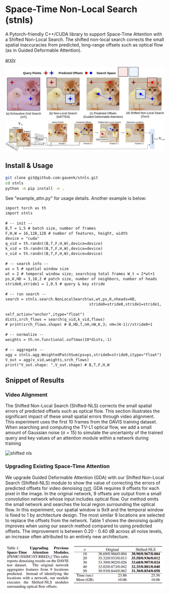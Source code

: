 # Space-Time Non-Local Search (stnls)

A Pytorch-friendly C++/CUDA library to support Space-Time Attention with a Shifted Non-Local Search. The shifted non-local search corrects the small spatial inaccuracies from predicted, long-range offsets such as optical flow (as in Guided Deformable Attention).

[arxiv](https://arxiv.org/pdf/2309.16849.pdf)

![related works](https://github.com/gauenk/stnls/blob/master/figs/compare_search.png?raw=true)
![shifted nls](https://github.com/gauenk/stnls/blob/master/figs/shifted_nls.png?raw=true)


## Install & Usage

```bash
git clone git@github.com:gauenk/stnls.git
cd stnls
python -m pip install -e .
```

See "example_attn.py" for usage details. Another example is below:

```
import torch as th
import stnls

# -- init --
B,T = 1,5 # batch size, number of frames
F,H,W = 16,128,128 # number of features, height, width
device = "cuda"
q_vid = th.randn((B,T,F,H,W),device=device)
k_vid = th.randn((B,T,F,H,W),device=device)
v_vid = th.randn((B,T,F,H,W),device=device)

# -- search info --
ws = 5 # spatial window size
wt = 2 # temporal window size; searching total frames W_t = 2*wt+1
ps,K,HD = 3,10,2 # patch size, number of neighbors, number of heads
stride0,stride1 = 1,0.5 # query & key stride

# -- run search --
search = stnls.search.NonLocalSearch(ws,wt,ps,K,nheads=HD,
                                     stride0=stride0,stride1=stride1,
                                     self_action="anchor",itype="float")
dists,srch_flows = search(q_vid,k_vid,flows)
# print(srch_flows.shape) # B,HD,T,nH,nW,K,3; nH=(H-1)//stride0+1

# -- normalize --
weights = th.nn.functional.softmax(10*dists,-1)

# -- aggregate --
agg = stnls.agg.WeightedPatchSum(ps=ps,stride0=stride0,itype="float")
V_out = agg(v_vid,weights,srch_flows)
print("V_out.shape: ",V_out.shape) # B,T,F,H,W
```


## Snippet of Results 

### Video Alignment

The Shifted Non-Local Search (Shifted-NLS) corrects the small spatial errors of predicted offsets such as optical flow. This section illustrates the significant impact of these small spatial errors through video alignment. This experiment uses the first 10 frames from the DAVIS training dataset. When searching and computing the TV-L1 optical flow, we add a small amount of Gaussian noise (σ = 15) to simulate the uncertainty of the trained query and key values of an attention module within a network during training

![shifted nls](https://github.com/gauenk/stnls/blob/master/figs/align_grid.png?raw=true)

### Upgrading Existing Space-Time Attention

We upgrade Guided Deformable Attention (GDA) with our Shifted Non-Local Search (Shifted-NLS) module to show the value of correcting the errors of predicted offsets for video denoising [rvrt](https://github.com/JingyunLiang/RVRT). GDA requires 9 offsets for each pixel in the image. In the original network, 9 offsets are output from a small convolution network whose input includes optical flow. Our method omits the small network and searches the local region surrounding the optical flow. In this experiment, our spatial window is 9x9 and the temporal window is fixed to 1 by architecture design. The most similar 9 locations are selected to replace the offsets from the network. Table 1 shows the denoising quality improves when using our search method compared to using predicted offsets. The improvement is between 0.20 - 0.40 dB across all noise levels, an increase often attributed to an entirely new architecture.

![upgrading rvrt](https://github.com/gauenk/stnls/blob/master/figs/upgrade_rvrt.png?raw=true)




